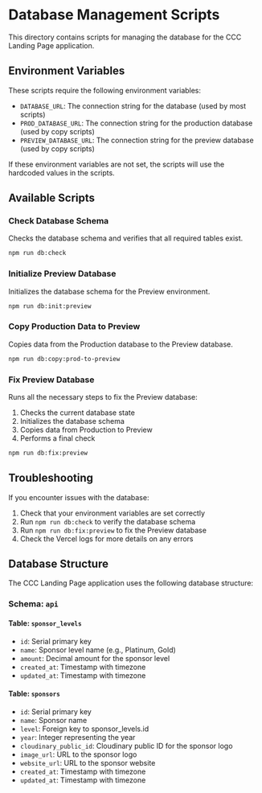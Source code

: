 # Database Management Scripts

This directory contains scripts for managing the database for the CCC Landing Page application.

## Environment Variables

These scripts require the following environment variables:

- `DATABASE_URL`: The connection string for the database (used by most scripts)
- `PROD_DATABASE_URL`: The connection string for the production database (used by copy scripts)
- `PREVIEW_DATABASE_URL`: The connection string for the preview database (used by copy scripts)

If these environment variables are not set, the scripts will use the hardcoded values in the scripts.

## Available Scripts

### Check Database Schema

Checks the database schema and verifies that all required tables exist.

```bash
npm run db:check
```

### Initialize Preview Database

Initializes the database schema for the Preview environment.

```bash
npm run db:init:preview
```

### Copy Production Data to Preview

Copies data from the Production database to the Preview database.

```bash
npm run db:copy:prod-to-preview
```

### Fix Preview Database

Runs all the necessary steps to fix the Preview database:
1. Checks the current database state
2. Initializes the database schema
3. Copies data from Production to Preview
4. Performs a final check

```bash
npm run db:fix:preview
```

## Troubleshooting

If you encounter issues with the database:

1. Check that your environment variables are set correctly
2. Run `npm run db:check` to verify the database schema
3. Run `npm run db:fix:preview` to fix the Preview database
4. Check the Vercel logs for more details on any errors

## Database Structure

The CCC Landing Page application uses the following database structure:

### Schema: `api`

#### Table: `sponsor_levels`
- `id`: Serial primary key
- `name`: Sponsor level name (e.g., Platinum, Gold)
- `amount`: Decimal amount for the sponsor level
- `created_at`: Timestamp with timezone
- `updated_at`: Timestamp with timezone

#### Table: `sponsors`
- `id`: Serial primary key
- `name`: Sponsor name
- `level`: Foreign key to sponsor_levels.id
- `year`: Integer representing the year
- `cloudinary_public_id`: Cloudinary public ID for the sponsor logo
- `image_url`: URL to the sponsor logo
- `website_url`: URL to the sponsor website
- `created_at`: Timestamp with timezone
- `updated_at`: Timestamp with timezone 